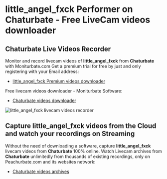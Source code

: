 # little_angel_fxck Performer on Chaturbate - Free LiveCam videos downloader

## Chaturbate Live Videos Recorder

Monitor and record livecam videos of **little_angel_fxck** from **Chaturbate** with Moniturbate.com
Get a premium trial for free by just and only registering with your Email address:
* [little_angel_fxck Premium videos downloader](https://moniturbate.com/request-demo-licence-key.html)

Free livecam videos downloader - Moniturbate Software:
* [Chaturbate videos downloader](https://moniturbate.com/moniturbate-download-software.html)

![little_angel_fxck livecam videos recorder](https://peachurnet.com/templates/moniturbate-software.png)


## Capture little_angel_fxck videos from the Cloud and watch your recordings on Streaming

Without the need of downloading a software, capture **little_angel_fxck** livecam videos from **Chaturbate** 100% online.
Watch Livecam archives from **Chaturbate** unlimitedly from thousands of existing recordings, only on Peachurbate.com and its websites network:
* [Chaturbate videos archives](https://peachurnet.com/)